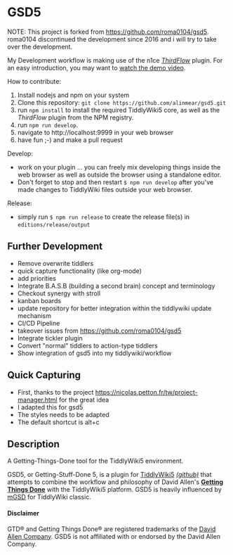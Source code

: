 # GSD5

NOTE: This project is forked from https://github.com/roma0104/gsd5. roma0104 discontinued the development since 2016 and i will try to take over the development. 

My Development workflow is making use of the n1ce _[ThirdFlow](https://github.com/TheDiveO/ThirdFlow)_ plugin. For an easy introduction, you may want to [watch the demo video](https://youtu.be/BFE6PFZ_uWQ).

How to contribute:

1. Install nodejs and npm on your system
2. Clone this repository: `git clone https://github.com/alinmear/gsd5.git`
3. run `npm install` to install the required TiddlyWiki5 core, as well as the _ThirdFlow_ plugin from the NPM registry.
4. run `npm run develop`.
5. navigate to http://localhost:9999 in your web browser
6. have fun ;-) and make a pull request

Develop:

* work on your plugin ... you can freely mix developing things inside the web browser as well as outside the browser using a standalone editor.
* Don't forget to stop and then restart `$ npm run develop` after you've made changes to TiddlyWiki files outside your web browser.

Release:

* simply run `$ npm run release` to create the release file(s) in `editions/release/output`

## Further Development

* Remove overwrite tiddlers
* quick capture functionality (like org-mode)
* add priorities
* Integrate B.A.S.B (building a second brain) concept and terminology
* Checkout synergy with stroll
* kanban boards
* update repository for better integration within the tiddlywiki update mechanism
* CI/CD Pipeline
* takeover issues from https://github.com/roma0104/gsd5
* Integrate tickler plugin
* Convert "normal" tiddlers to action-type tiddlers
* Show integration of gsd5 into my tiddlywiki/workflow

## Quick Capturing

* First, thanks to the project https://nicolas.petton.fr/tw/project-manager.html for the great idea
* I adapted this for gsd5
* The styles needs to be adapted
* The default shortcut is alt+c

## Description

A Getting-Things-Done tool for the TiddlyWiki5 environment.

GSD5, or Getting-Stuff-Done 5, is a plugin for [TiddlyWiki5](http://tiddlywiki.com) *[(github)](https://github.com/Jermolene/TiddlyWiki5/)* that attempts to combine the workflow and philosophy of David Allen's **[Getting Things Done](http://www.amazon.com/Getting-Things-Done-Stress-Free-Productivity/dp/0142000280/)** with the TiddlyWiki5 platform.  GSD5 is heavily influenced by [mGSD](http://mgsd.tiddlyspot.com/) for TiddlyWiki classic.

#### Disclaimer
GTD® and Getting Things Done® are registered trademarks of the [David Allen Company](http://www.davidco.com). GSD5 is not affiliated with or endorsed by the David Allen Company.